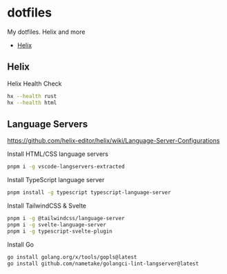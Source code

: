 # dotfiles
My dotfiles. Helix and more

* [Helix](.config/helix/config.toml)

## Helix

Helix Health Check

```bash
hx --health rust
hx --health html
```

## Language Servers

https://github.com/helix-editor/helix/wiki/Language-Server-Configurations

Install HTML/CSS language servers

```bash
pnpm i -g vscode-langservers-extracted
```

Install TypeScript language server

```bash
pnpm install -g typescript typescript-language-server
```

Install TailwindCSS & Svelte

```bash
pnpm i -g @tailwindcss/language-server
pnpm i -g svelte-language-server
pnpm i -g typescript-svelte-plugin
```

Install Go

```bash
go install golang.org/x/tools/gopls@latest
go install github.com/nametake/golangci-lint-langserver@latest
```
